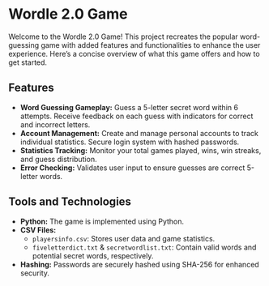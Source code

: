 # Wordle 2.0 Game

Welcome to the Wordle 2.0 Game! This project recreates the popular word-guessing game with added features and functionalities to enhance the user experience. Here’s a concise overview of what this game offers and how to get started.

## Features

- **Word Guessing Gameplay:** Guess a 5-letter secret word within 6 attempts. Receive feedback on each guess with indicators for correct and incorrect letters.
- **Account Management:** Create and manage personal accounts to track individual statistics. Secure login system with hashed passwords.
- **Statistics Tracking:** Monitor your total games played, wins, win streaks, and guess distribution.
- **Error Checking:** Validates user input to ensure guesses are correct 5-letter words.

## Tools and Technologies

- **Python:** The game is implemented using Python.
- **CSV Files:**
  - `playersinfo.csv`: Stores user data and game statistics.
  - `fiveletterdict.txt` & `secretwordlist.txt`: Contain valid words and potential secret words, respectively.
- **Hashing:** Passwords are securely hashed using SHA-256 for enhanced security.


